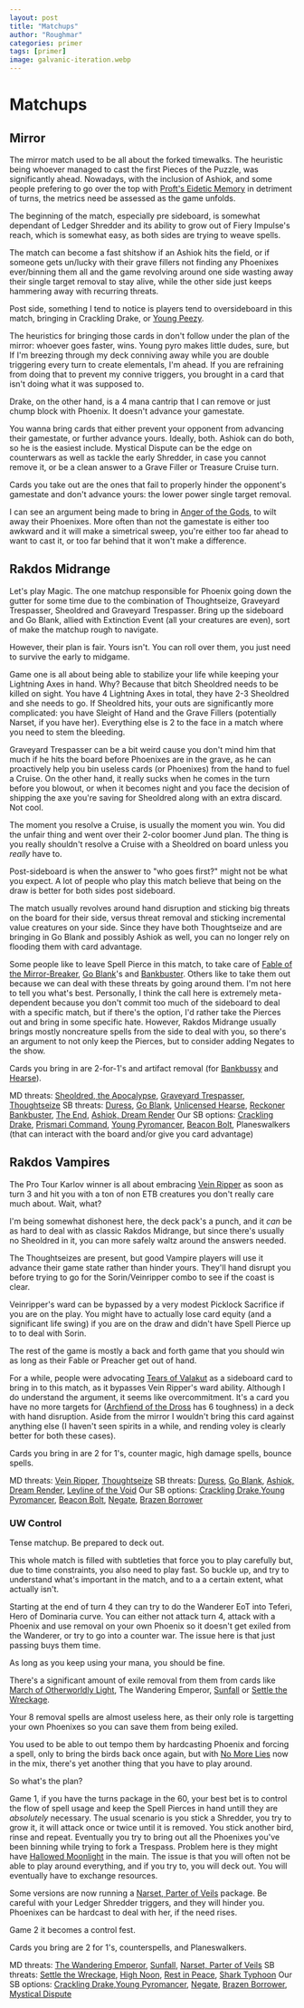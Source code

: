 ```yaml
---
layout: post
title: "Matchups"
author: "Roughmar"
categories: primer
tags: [primer]
image: galvanic-iteration.webp
---
```


# Matchups

## Mirror
The mirror match used to be all about the forked timewalks. The heuristic being whoever managed to cast the first Pieces of the Puzzle, was significantly ahead.
Nowadays, with the inclusion of Ashiok, and some people prefering to go over the top with [Proft's Eidetic Memory](https://scryfall.com/card/mkm/67/profts-eidetic-memory) in detriment of turns, the metrics need be assessed as the game unfolds.

The beginning of the match, especially pre sideboard, is somewhat dependant of Ledger Shredder and its ability to grow out of Fiery Impulse's reach, which is somewhat easy, as both sides are trying to weave spells.

The match can become a fast shitshow if an Ashiok hits the field, or if someone gets un/lucky with their grave fillers not finding any Phoenixes ever/binning them all and the game revolving around one side wasting away their single target removal to stay alive, while the other side just keeps hammering away with recurring threats.

Post side, something I tend to notice is players tend to oversideboard in this match, bringing in Crackling Drake, or [Young Peezy](https://scryfall.com/card/otc/185/young-pyromancer).

The heuristics for bringing those cards in don't follow under the plan of the mirror: whoever goes faster, wins.
Young pyro makes little dudes, sure, but If I'm breezing through my deck conniving away while you are double triggering every turn to create elementals, I'm ahead.
If you are refraining from doing that to prevent my connive triggers, you brought in a card that isn't doing what it was supposed to.

Drake, on the other hand, is a 4 mana cantrip that I can remove or just chump block with Phoenix. It doesn't advance your gamestate.

You wanna bring cards that either prevent your opponent from advancing their gamestate, or further advance yours. Ideally, both.
Ashiok can do both, so he is the easiest include.
Mystical Dispute can be the edge on counterwars as well as tackle the early Shredder, in case you cannot remove it, or be a clean answer to a Grave Filler or Treasure Cruise turn.

Cards you take out are the ones that fail to properly hinder the opponent's gamestate and don't advance yours: the lower power single target removal.

I can see an argument being made to bring in [Anger of the Gods](https://scryfall.com/card/2x2/102/anger-of-the-gods), to wilt away their Phoenixes.
More often than not the gamestate is either too awkward and it will make a simetrical sweep, you're either too far ahead to want to cast it, or too far behind that it won't make a difference.


## Rakdos Midrange
Let's play Magic.
The one matchup responsible for Phoenix going down the gutter for some time due to the combination of Thoughtseize, Graveyard Trespasser, Sheoldred and Graveyard Trespasser.
Bring up the sideboard and Go Blank, allied with Extinction Event (all your creatures are even), sort of make the matchup rough to navigate.

However, their plan is fair. Yours isn't. You can roll over them, you just need to survive the early to midgame.

Game one is all about being able to stabilize your life while keeping your Lightning Axes in hand.
Why? Because that bitch Sheoldred needs to be killed on sight. You have 4 Lightning Axes in total, they have 2-3 Sheoldred and she needs to go.
If Sheoldred hits, your outs are significantly more complicated: you have Sleight of Hand and the Grave Fillers (potentially Narset, if you have her).
Everything else is 2 to the face in a match where you need to stem the bleeding.

Graveyard Trespasser can be a bit weird cause you don't mind him that much if he hits the board before Phoenixes are in the grave, as he can proactively help you bin useless cards (or Phoenixes) from the hand to fuel a Cruise. On the other hand, it really sucks when he comes in the turn before you blowout, or when it becomes night and you face the decision of shipping the axe you're saving for Sheoldred along with an extra discard. Not cool.

The moment you resolve a Cruise, is usually the moment you win. You did the unfair thing and went over their 2-color boomer Jund plan.
The thing is you really shouldn't resolve a Cruise with a Sheoldred on board unless you _really_ have to.

Post-sideboard is when the answer to "who goes first?" might not be what you expect.
A lot of people who play this match believe that being on the draw is better for both sides post sideboard.

The match usually revolves around hand disruption and sticking big threats on the board for their side, versus threat removal and sticking incremental value creatures on your side.
Since they have both Thoughtseize and are bringing in Go Blank and possibly Ashiok as well, you can no longer rely on flooding them with card advantage.

Some people like to leave Spell Pierce in this match, to take care of [Fable of the Mirror-Breaker](https://scryfall.com/card/neo/141/fable-of-the-mirror-breaker-reflection-of-kiki-jiki), [Go Blank](https://scryfall.com/card/stx/72/go-blank)'s and [Bankbuster](https://scryfall.com/card/neo/255/reckoner-bankbuster).
Others like to take them out because we can deal with these threats by going around them.
I'm not here to tell you what's best.
Personally, I think the call here is extremely meta-dependent because you don't commit too much of the sideboard to deal with a specific match, but if there's the option, I'd rather take the Pierces out and bring in some specific hate. However, Rakdos Midrange usually brings mostly noncreature spells from the side to deal with you, so there's an argument to not only keep the Pierces, but to consider adding Negates to the show.

Cards you bring in are 2-for-1's and artifact removal (for [Bankbussy](https://scryfall.com/card/neo/255/reckoner-bankbuster) and [Hearse](https://scryfall.com/card/snc/246/unlicensed-hearse)).

MD threats: [Sheoldred, the Apocalypse](https://scryfall.com/card/dmu/107/sheoldred-the-apocalypse), [Graveyard Trespasser](https://scryfall.com/card/mid/104/graveyard-trespasser-graveyard-glutton), [Thoughtseize](https://scryfall.com/card/2xm/109/thoughtseize)
SB threats: [Duress](https://scryfall.com/card/usg/132/duress), [Go Blank](https://scryfall.com/card/stx/72/go-blank), [Unlicensed Hearse](https://scryfall.com/card/snc/246/unlicensed-hearse), [Reckoner Bankbuster](https://scryfall.com/card/neo/255/reckoner-bankbuster), [The End](https://scryfall.com/card/woe/87/the-end), [Ashiok, Dream Render](https://scryfall.com/card/war/228/ashiok-dream-render)
Our SB options: [Crackling Drake](https://scryfall.com/card/rvr/174/crackling-drake), [Prismari Command](https://scryfall.com/card/lcc/279/prismari-command), [Young Pyromancer](https://scryfall.com/card/otc/185/young-pyromancer), [Beacon Bolt](https://scryfall.com/card/grn/154/beacon-bolt), Planeswalkers (that can interact with the board and/or give you card advantage)

## Rakdos Vampires
The Pro Tour Karlov winner is all about embracing [Vein Ripper](https://scryfall.com/card/pmkm/110s/vein-ripper) as soon as turn 3 and hit you with a ton of non ETB creatures you don't really care much about.
Wait, what?

I'm being somewhat dishonest here, the deck pack's a punch, and it _can_ be as hard to deal with as classic Rakdos Midrange, but since there's usually no Sheoldred in it, you can more safely waltz around the answers needed.

The Thoughtseizes are present, but good Vampire players will use it advance their game state rather than hinder yours. They'll hand disrupt you before trying to go for the Sorin/Veinripper combo to see if the coast is clear.

Veinripper's ward can be bypassed by a very modest Picklock Sacrifice if you are on the play.
You might have to actually lose card equity (and a significant life swing) if you are on the draw and didn't have Spell Pierce up to to deal with Sorin.

The rest of the game is mostly a back and forth game that you should win as long as their Fable or Preacher get out of hand.

For a while, people were advocating [Tears of Valakut](https://scryfall.com/card/ogw/118/tears-of-valakut) as a sideboard card to bring in to this match, as it bypasses Vein Ripper's ward ability.
Although I do understand the argument, it seems like overcommitment. It's a card you have no more targets for ([Archfiend of the Dross](https://scryfall.com/card/one/82/archfiend-of-the-dross) has 6 toughness) in a deck with hand disruption. Aside from the mirror I wouldn't bring this card against anything else (I haven't seen spirits in a while, and rending voley is clearly better for both these cases).

Cards you bring in are 2 for 1's, counter magic, high damage spells, bounce spells.

MD threats: [Vein Ripper](https://scryfall.com/card/pmkm/110s/vein-ripper), [Thoughtseize](https://scryfall.com/card/2xm/109/thoughtseize)
SB threats: [Duress](https://scryfall.com/card/usg/132/duress), [Go Blank](https://scryfall.com/card/stx/72/go-blank), [Ashiok, Dream Render](https://scryfall.com/card/war/228/ashiok-dream-render), [Leyline of the Void](https://scryfall.com/card/m20/107/leyline-of-the-void)
Our SB options: [Crackling Drake](https://scryfall.com/card/rvr/174/crackling-drake),[Young Pyromancer](https://scryfall.com/card/otc/185/young-pyromancer), [Beacon Bolt](https://scryfall.com/card/grn/154/beacon-bolt), [Negate](https://scryfall.com/card/sta/18/negate), [Brazen Borrower](https://scryfall.com/card/eld/39/brazen-borrower-petty-theft)

### UW Control
Tense matchup. Be prepared to deck out.

This whole match is filled with subtleties that force you to play carefully but, due to time constraints, you also need to play fast.
So buckle up, and try to understand what's important in the match, and to a a certain extent, what actually isn't.

Starting at the end of turn 4 they can try to do the Wanderer EoT into Teferi, Hero of Dominaria curve.
You can either not attack turn 4, attack with a Phoenix and use removal on your own Phoenix so it doesn't get exiled from the Wanderer, or try to go into a counter war.
The issue here is that just passing buys them time.

As long as you keep using your mana, you should be fine.

There's a significant amount of exile removal from them from cards like [March of Otherworldly Light](https://scryfall.com/card/neo/28/march-of-otherworldly-light), The Wandering Emperor, [Sunfall](https://scryfall.com/card/mom/40/sunfall) or [Settle the Wreckage](https://scryfall.com/card/xln/34/settle-the-wreckage).

Your 8 removal spells are almost useless here, as their only role is targetting your own Phoenixes so you can save them from being exiled.

You used to be able to out tempo them by hardcasting Phoenix and forcing a spell, only to bring the birds back once again, but with [No More Lies](https://scryfall.com/card/mkm/221/no-more-lies) now in the mix, there's yet another thing that you have to play around.

So what's the plan?

Game 1, if you have the turns package in the 60, your best bet is to control the flow of spell usage and keep the Spell Pierces in hand untill they are _absolutely_ necessary.
The usual scenario is you stick a Shredder, you try to grow it, it will attack once or twice until it is removed.
You stick another bird, rinse and repeat.
Eventually you try to bring out all the Phoenixes you've been binning while trying to fork a Trespass.
Problem here is they might have [Hallowed Moonlight](https://scryfall.com/card/ori/16/hallowed-moonlight) in the main.
The issue is that you will often not be able to play around everything, and if you try to, you will deck out.
You will eventually have to exchange resources.

Some versions are now running a [Narset, Parter of Veils](https://scryfall.com/card/cmm/853/narset-parter-of-veils) package.
Be careful with your Ledger Shredder triggers, and they will hinder you.
Phoenixes can be hardcast to deal with her, if the need rises.

Game 2 it becomes a control fest.

Cards you bring are 2 for 1's, counterspells, and Planeswalkers.

MD threats: [The Wandering Emperor](https://scryfall.com/card/neo/42/the-wandering-emperor), [Sunfall](https://scryfall.com/card/mom/40/sunfall), [Narset, Parter of Veils](https://scryfall.com/card/cmm/853/narset-parter-of-veils)
SB threats: [Settle the Wreckage](https://scryfall.com/card/xln/34/settle-the-wreckage), [High Noon](https://scryfall.com/card/otj/15/high-noon), [Rest in Peace](https://scryfall.com/card/a25/32/rest-in-peace), [Shark Typhoon](https://scryfall.com/card/otc/113/shark-typhoon)
Our SB options: [Crackling Drake](https://scryfall.com/card/rvr/174/crackling-drake),[Young Pyromancer](https://scryfall.com/card/otc/185/young-pyromancer), [Negate](https://scryfall.com/card/sta/18/negate), [Brazen Borrower](https://scryfall.com/card/eld/39/brazen-borrower-petty-theft), [Mystical Dispute](https://scryfall.com/card/pr23/1/mystical-dispute)